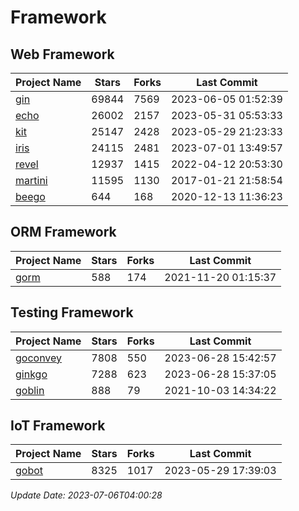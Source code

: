 # Framework

## Web Framework
| Project Name | Stars | Forks | Last Commit |
| ------------ | ----- | ----- | ----------- |
| [gin](https://github.com/gin-gonic/gin) | 69844 | 7569 | 2023-06-05 01:52:39 |
| [echo](https://github.com/labstack/echo) | 26002 | 2157 | 2023-05-31 05:53:33 |
| [kit](https://github.com/go-kit/kit) | 25147 | 2428 | 2023-05-29 21:23:33 |
| [iris](https://github.com/kataras/iris) | 24115 | 2481 | 2023-07-01 13:49:57 |
| [revel](https://github.com/revel/revel) | 12937 | 1415 | 2022-04-12 20:53:30 |
| [martini](https://github.com/go-martini/martini) | 11595 | 1130 | 2017-01-21 21:58:54 |
| [beego](https://github.com/astaxie/beego) | 644 | 168 | 2020-12-13 11:36:23 |

## ORM Framework
| Project Name | Stars | Forks | Last Commit |
| ------------ | ----- | ----- | ----------- |
| [gorm](https://github.com/jinzhu/gorm) | 588 | 174 | 2021-11-20 01:15:37 |

## Testing Framework
| Project Name | Stars | Forks | Last Commit |
| ------------ | ----- | ----- | ----------- |
| [goconvey](https://github.com/smartystreets/goconvey) | 7808 | 550 | 2023-06-28 15:42:57 |
| [ginkgo](https://github.com/onsi/ginkgo) | 7288 | 623 | 2023-06-28 15:37:05 |
| [goblin](https://github.com/franela/goblin) | 888 | 79 | 2021-10-03 14:34:22 |

## IoT Framework
| Project Name | Stars | Forks | Last Commit |
| ------------ | ----- | ----- | ----------- |
| [gobot](https://github.com/hybridgroup/gobot) | 8325 | 1017 | 2023-05-29 17:39:03 |

*Update Date: 2023-07-06T04:00:28*